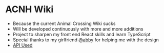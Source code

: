 # ACNH Wiki

-   Because the current Animal Crossing Wiki sucks
-   Will be developed continuously with more and more additions
-   Project to sharpen my front end React skills and learn TypeScript
-   Special thanks to my girlfriend [@abby](https://www.instagram.com/abbybabyy._/?hl=en) for helping me with the design
-   [API Used](http://acnhapi.com)
